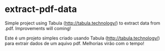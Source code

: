 # extract-pdf-data
Simple project using Tabula (http://tabula.technology/) to extract data from .pdf.
Improvements will coming!

Este é um projeto simples criado usando Tabula (http://tabula.technology/) para extrair dados de um aquivo pdf.
Melhorias virão com o tempo!
